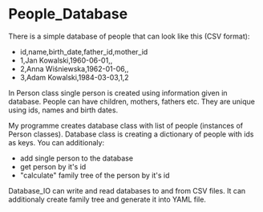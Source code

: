# People_Database

There is a simple database of people that can look like this (CSV format):

- id,name,birth_date,father_id,mother_id
- 1,Jan Kowalski,1960-06-01,,
- 2,Anna Wiśniewska,1962-01-06,,
- 3,Adam Kowalski,1984-03-03,1,2

In Person class single person is created using information given in database.
People can have children, mothers, fathers etc. They are unique using ids, names and birth dates.

My programme creates database class with list of people (instances of Person classes).
Database class is creating a dictionary of people with ids as keys. You can additionaly:
- add single person to the database 
- get person by it's id 
- "calculate" family tree of the person by it's id

Database_IO can write and read databases to and from CSV files. 
It can additionaly create family tree and generate it into YAML file.
